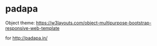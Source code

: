# padapa

Object theme: https://w3layouts.com/object-multipurpose-bootstrap-responsive-web-template

for http://padapa.in/
